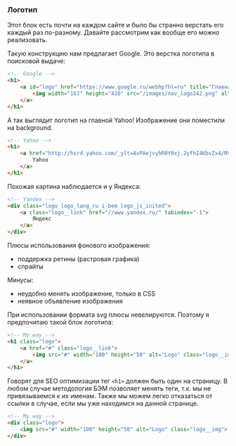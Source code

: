 ### Логотип

Этот блок есть почти на каждом сайте и было бы странно верстать его каждый раз по-разному.
Давайте рассмотрим как вообще его можно реализовать.

Такую конструкцию нам предлагает Google. Это верстка логотипа в поисковой выдаче:

```html
<!-- Google -->
<h1>
	<a id="logo" href="https://www.google.ru/webhp?hl=ru" title="Главная страница Google">
		<img width="167" height="410" src="/images/nav_logo242.png" alt="Google">
	</a>
</h1>
```

А так выглядит логотип на главной Yahoo! Изображение они поместили на background.

```html
<!-- Yahoo -->
<h1>
    <a href="http://hsrd.yahoo.com/_ylt=AvPAejvyhR0Y0xj.2yfhI4KbvZx4/RV=1/RE=1448109009/RH=aHNyZC55YWhvby5jb20-/RO=2/RU=aHR0cHM6Ly93d3cueWFob28uY29tLw--/RS=^ADAFYdbmOZ2We_J9Cvteu2s0acrivk-" id="yucs-logo-ani" class="y-logo-new ml-xs ti">
    	Yahoo
    </a>
</h1>
```

Похожая картина наблюдается и у Яндекса:

```html
<!-- Yandex -->
<div class="logo logo_lang_ru i-bem logo_js_inited">
	<a class="logo__link" href="//www.yandex.ru/" tabindex="-1">
		Яндекс
	</a>
</div>
```

Плюсы использования фонового изображения:
* поддержка ретины (растровая графика)
* спрайты

Минусы:
* неудобно менять изображение, только в CSS
* неявное объявление изображения

При использовании формата svg плюсы невелируются. Поэтому я предпочитаю такой блок логотипа:

```html
<!-- My way -->
<h1 class="logo">
	<a href="#" class="logo__link">
		<img src="#" width="100" height="50" alt="Logo" class="logo__img">
	</a>
</h1>
```
Говорят для SEO оптимизации тег `<h1>` должен быть один на страницу. В любом случае методология БЭМ позволяет менять теги, т.к. мы не привязываемся к их именам. Также мы можем легко отказаться от ссылки в случае, если мы уже находимся на данной странице.

```html
<!-- My way -->
<div class="logo">
	<img src="#" width="100" height="50" alt="Logo" class="logo__img">
</div>
```
